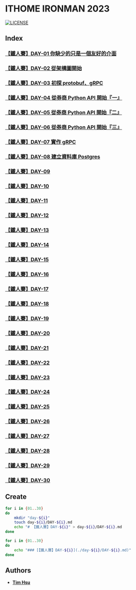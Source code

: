 # ITHOME IRONMAN 2023

[![LICENSE](https://img.shields.io/github/license/Chindada/ithome-ironman-2023?style=for-the-badge)](COPYING)

## Index

### [【鐵人賽】DAY-01 你缺少的只是一個友好的介面](./day-01/DAY-01.md)

### [【鐵人賽】DAY-02 從架構圖開始](./day-02/DAY-02.md)

### [【鐵人賽】DAY-03 初探 protobuf、gRPC](./day-03/DAY-03.md)

### [【鐵人賽】DAY-04 從券商 Python API 開始『一』](./day-04/DAY-04.md)

### [【鐵人賽】DAY-05 從券商 Python API 開始『二』](./day-05/DAY-05.md)

### [【鐵人賽】DAY-06 從券商 Python API 開始『三』](./day-06/DAY-06.md)

### [【鐵人賽】DAY-07 實作 gRPC](./day-07/DAY-07.md)

### [【鐵人賽】DAY-08 建立資料庫 Postgres](./day-08/DAY-08.md)

### [【鐵人賽】DAY-09](./day-09/DAY-09.md)

### [【鐵人賽】DAY-10](./day-10/DAY-10.md)

### [【鐵人賽】DAY-11](./day-11/DAY-11.md)

### [【鐵人賽】DAY-12](./day-12/DAY-12.md)

### [【鐵人賽】DAY-13](./day-13/DAY-13.md)

### [【鐵人賽】DAY-14](./day-14/DAY-14.md)

### [【鐵人賽】DAY-15](./day-15/DAY-15.md)

### [【鐵人賽】DAY-16](./day-16/DAY-16.md)

### [【鐵人賽】DAY-17](./day-17/DAY-17.md)

### [【鐵人賽】DAY-18](./day-18/DAY-18.md)

### [【鐵人賽】DAY-19](./day-19/DAY-19.md)

### [【鐵人賽】DAY-20](./day-20/DAY-20.md)

### [【鐵人賽】DAY-21](./day-21/DAY-21.md)

### [【鐵人賽】DAY-22](./day-22/DAY-22.md)

### [【鐵人賽】DAY-23](./day-23/DAY-23.md)

### [【鐵人賽】DAY-24](./day-24/DAY-24.md)

### [【鐵人賽】DAY-25](./day-25/DAY-25.md)

### [【鐵人賽】DAY-26](./day-26/DAY-26.md)

### [【鐵人賽】DAY-27](./day-27/DAY-27.md)

### [【鐵人賽】DAY-28](./day-28/DAY-28.md)

### [【鐵人賽】DAY-29](./day-29/DAY-29.md)

### [【鐵人賽】DAY-30](./day-30/DAY-30.md)

## Create

```sh
for i in {01..30}
do
    mkdir "day-${i}"
    touch day-${i}/DAY-${i}.md
    echo "# 【鐵人賽】DAY-${i}" > day-${i}/DAY-${i}.md
done
```

```sh
for i in {01..30}
do
    echo "### [【鐵人賽】DAY-${i}](./day-${i}/DAY-${i}.md)"
done
```

## Authors

- [**Tim Hsu**](https://github.com/Chindada)

